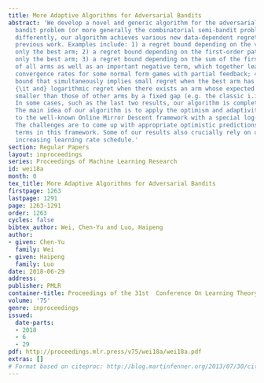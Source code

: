```yaml
---
title: More Adaptive Algorithms for Adversarial Bandits
abstract: 'We develop a novel and generic algorithm for the adversarial multi-armed
  bandit problem (or more generally the combinatorial semi-bandit problem). When instantiated
  differently, our algorithm achieves various new data-dependent regret bounds improving
  previous work. Examples include: 1) a regret bound depending on the variance of
  only the best arm; 2) a regret bound depending on the first-order path-length of
  only the best arm; 3) a regret bound depending on the sum of the first-order path-lengths
  of all arms as well as an important negative term, which together lead to faster
  convergence rates for some normal form games with partial feedback; 4) a regret
  bound that simultaneously implies small regret when the best arm has small loss
  {\it and} logarithmic regret when there exists an arm whose expected loss is always
  smaller than those of other arms by a fixed gap (e.g. the classic i.i.d. setting).
  In some cases, such as the last two results, our algorithm is completely parameter-free.
  The main idea of our algorithm is to apply the optimism and adaptivity techniques
  to the well-known Online Mirror Descent framework with a special log-barrier regularizer.
  The challenges are to come up with appropriate optimistic predictions and correction
  terms in this framework. Some of our results also crucially rely on using a sophisticated
  increasing learning rate schedule.'
section: Regular Papers
layout: inproceedings
series: Proceedings of Machine Learning Research
id: wei18a
month: 0
tex_title: More Adaptive Algorithms for Adversarial Bandits
firstpage: 1263
lastpage: 1291
page: 1263-1291
order: 1263
cycles: false
bibtex_author: Wei, Chen-Yu and Luo, Haipeng
author:
- given: Chen-Yu
  family: Wei
- given: Haipeng
  family: Luo
date: 2018-06-29
address: 
publisher: PMLR
container-title: Proceedings of the 31st  Conference On Learning Theory
volume: '75'
genre: inproceedings
issued:
  date-parts:
  - 2018
  - 6
  - 29
pdf: http://proceedings.mlr.press/v75/wei18a/wei18a.pdf
extras: []
# Format based on citeproc: http://blog.martinfenner.org/2013/07/30/citeproc-yaml-for-bibliographies/
---
```

